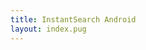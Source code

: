 ```yaml
---
title: InstantSearch Android
layout: index.pug
---
```

<!-- the content is in layouts/index.pug -->

